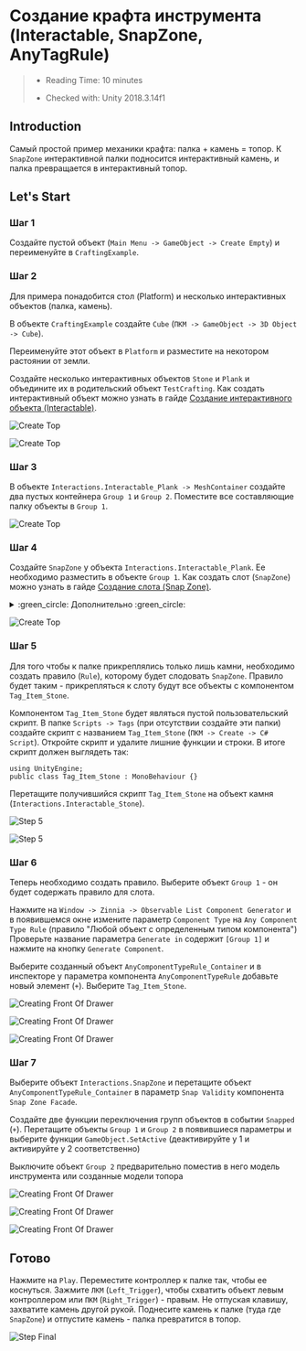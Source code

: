 # Создание крафта инструмента (Interactablе, SnapZone, AnyTagRule)

> * Reading Time: 10 minutes
>
> * Checked with: Unity 2018.3.14f1

## Introduction

Самый простой пример механики крафта: палка + камень = топор. К `SnapZone` интерактивной палки подносится интерактивный камень, и палка превращается в интерактивный топор. 

## Let's Start

### Шаг 1

Создайте пустой объект (`Main Menu -> GameObject -> Create Empty`) и переименуйте в `CraftingExample`.

### Шаг 2

Для примера понадобится стол (Platform) и несколько интерактивных объектов (палка, камень).

В объекте `CraftingExample` создайте `Cube` (`ПКМ -> GameObject -> 3D Object -> Cube`).

Переименуйте этот объект в `Platform` и разместите на некотором растоянии от земли.

Создайте несколько интерактивных объектов `Stone` и `Plank` и объедините их в родительский объект `TestCrafting`. 
Как создать интерактивный объект можно узнать в гайде [Создание интерактивного объекта (Interactable)](/Guides/01_Interactive/).

![Create Top](assets/images/_08_Create.png)

![Create Top](assets/images/_08_Hierarchy.png)

### Шаг 3

В объекте `Interactions.Interactable_Plank -> MeshContainer` создайте два пустых контейнера `Group 1` и `Group 2`. 
Поместите все составляющие палку объекты в `Group 1`. 

![Create Top](assets/images/_08_Group.png)

### Шаг 4

Создайте `SnapZone` у объекта `Interactions.Interactable_Plank`. Ее необходимо разместить в объекте `Group 1`. 
Как создать слот (`SnapZone`) можно узнать в гайде [Создание слота (Snap Zone)](/Guides/07_SnapZone/).

<details><summary> :green_circle: Дополнительно :green_circle: </summary><p>

Для уменьшение зоны активации захвата предметов измените параметр `Size` на `0.1` у компонента `Sphere Collider` у объекта `Interactions.Snapzone -> ActivationCollisionArea`.

Пройдите к объекту `Interactions.Snapzone -> SnapDestination -> DestinationHighlight -> HighlightMeshContainer -> DefaultHighlightMesh` и отключите его.
Вместо него создайте в том же родительском объекте `HighlightMeshContainer` сферу (`ПКМ -> 3D -> Sphere`) и измените параметры у компонента `Transform`:

	- Scale: `X = 0.1, Y = 0.1, Z = 0.1`

Отключите или удалите компонент `Sphere Collider`.

Измените материал сферы на любой прозрачный материал (скачанный/созданный).

</p></details>

![Create Top](assets/images/_08_SnapZone.png)


### Шаг 5

Для того чтобы к палке прикреплялись только лишь камни, необходимо создать правило (`Rule`), которому будет слодовать `SnapZone`.
Правило будет таким - прикрепляться к слоту будут все объекты с компонентом `Tag_Item_Stone`.

Компонентом `Tag_Item_Stone` будет являться пустой пользовательский скрипт. 
В папке `Scripts -> Tags` (при отсутствии создайте эти папки) создайте скрипт с названием `Tag_Item_Stone` (`ПКМ -> Create -> C# Script`).
Откройте скрипт и удалите лишние функции и строки. В итоге скрипт должен выглядеть так:

```
using UnityEngine;
public class Tag_Item_Stone : MonoBehaviour {}
```

Перетащите получившийся скрипт `Tag_Item_Stone` на объект камня (`Interactions.Interactable_Stone`).

![Step 5](assets/images/_08_Scripts.png)

![Step 5](assets/images/_08_Comp.png)

### Шаг 6

Теперь необходимо создать правило. Выберите объект `Group 1` - он будет содержать правило для слота.

Нажмите на `Window -> Zinnia -> Observable List Component Generator` и в появившемся окне измените параметр `Component Type` на `Any Component Type Rule` (правило "Любой объект с определенным типом компонента")
Проверьте название параметра `Generate in` содержит `[Group 1]` и нажмите на кнопку `Generate Component`.

Выберите созданный объект `AnyComponentTypeRule_Container` и в инспекторе у параметра компонента `AnyComponentTypeRule` добавьте новый элемент (`+`). Выберите `Tag_Item_Stone`.

![Creating Front Of Drawer](assets/images/_08_Observable.png)

![Creating Front Of Drawer](assets/images/_08_Container.png)

![Creating Front Of Drawer](assets/images/_08_Container2.png)

### Шаг 7

Выберите объект `Interactions.SnapZone` и перетащите объект `AnyComponentTypeRule_Container` в параметр `Snap Validity` компонента `Snap Zone Facade`.

Создайте две функции переключения групп объектов в событии `Snapped` (`+`). Перетащите объекты `Group 1` и `Group 2` в появившиеся параметры и выберите функции `GameObject.SetActive` (деактивируйте у 1 и активируйте у 2 соответственно)

Выключите объект `Group 2` предварительно поместив в него модель инструмента или созданные модели топора

![Creating Front Of Drawer](assets/images/_08_Validate.png)

![Creating Front Of Drawer](assets/images/_08_Snapped.png)

![Creating Front Of Drawer](assets/images/_08_Axe.png)


## Готово

Нажмите на `Play`.
Переместите контроллер к палке так, чтобы ее коснуться. 
Зажмите `ЛКМ` (`Left_Trigger`), чтобы схватить объект левым контроллером или `ПКМ` (`Right_Trigger`) - правым. 
Не отпуская клавишу, захватите камень другой рукой. Поднесите камень к палке (туда где `SnapZone`) и отпустите камень - палка превратится в топор.

![Step Final](assets/images/SnapZone.gif)

